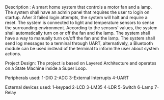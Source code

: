 Description :
A smart home system that controls a motor fan and a lamp.
The system shall have an admin panel that requires the user to login on startup.
AȦer 3 failed login attempts, the system will halt and require a reset.
The system is connected to light and temperature sensors to sense the surrounding environment.
According to the sensorsʼ values, the system shall automatically turn on or off the fan and the lamp.
The system shall have a way to manually turn on/off the fan and the lamp.
The system shall send log messages to a terminal through UART, alternatively, a Bluetooth module can be used instead of the
terminal to inform the user about system actions.


Project Design:
The project is based on Layered Architecture and operates on a State Machine inside a Super Loop.

Peripherals used:
1-DIO
2-ADC
3-External Interrupts
4-UART

External devices used:
1-keypad
2-LCD
3-LM35
4-LDR
5-Switch
6-Lamp
7-Relay

